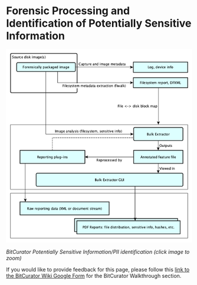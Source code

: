 Forensic Processing and Identification of Potentially Sensitive Information
===========================================================================





  


![carving-v1-w.png](attachments/carving-v1-w.png)

*BitCurator Potentially Sensitive Information/PII identification (click image to zoom)*







 If you would like to provide feedback for this page, please follow this [link to the BitCurator Wiki Google Form](https://docs.google.com/forms/d/e/1FAIpQLSfbGxcijN4d7OXzhZrKUoKBYrP3UV4X7XfVBf2DxHn-LBF8kQ/viewform?usp=sf_link) for the BitCurator Walkthrough section.


